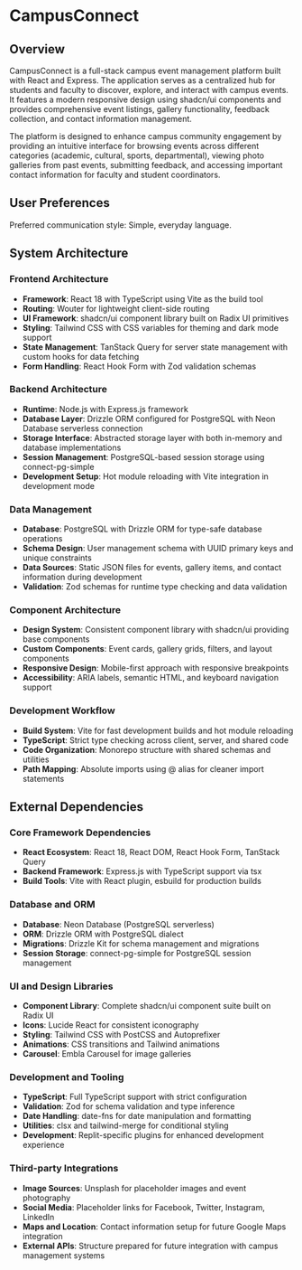 # CampusConnect

## Overview

CampusConnect is a full-stack campus event management platform built with React and Express. The application serves as a centralized hub for students and faculty to discover, explore, and interact with campus events. It features a modern responsive design using shadcn/ui components and provides comprehensive event listings, gallery functionality, feedback collection, and contact information management.

The platform is designed to enhance campus community engagement by providing an intuitive interface for browsing events across different categories (academic, cultural, sports, departmental), viewing photo galleries from past events, submitting feedback, and accessing important contact information for faculty and student coordinators.

## User Preferences

Preferred communication style: Simple, everyday language.

## System Architecture

### Frontend Architecture
- **Framework**: React 18 with TypeScript using Vite as the build tool
- **Routing**: Wouter for lightweight client-side routing
- **UI Framework**: shadcn/ui component library built on Radix UI primitives
- **Styling**: Tailwind CSS with CSS variables for theming and dark mode support
- **State Management**: TanStack Query for server state management with custom hooks for data fetching
- **Form Handling**: React Hook Form with Zod validation schemas

### Backend Architecture
- **Runtime**: Node.js with Express.js framework
- **Database Layer**: Drizzle ORM configured for PostgreSQL with Neon Database serverless connection
- **Storage Interface**: Abstracted storage layer with both in-memory and database implementations
- **Session Management**: PostgreSQL-based session storage using connect-pg-simple
- **Development Setup**: Hot module reloading with Vite integration in development mode

### Data Management
- **Database**: PostgreSQL with Drizzle ORM for type-safe database operations
- **Schema Design**: User management schema with UUID primary keys and unique constraints
- **Data Sources**: Static JSON files for events, gallery items, and contact information during development
- **Validation**: Zod schemas for runtime type checking and data validation

### Component Architecture
- **Design System**: Consistent component library with shadcn/ui providing base components
- **Custom Components**: Event cards, gallery grids, filters, and layout components
- **Responsive Design**: Mobile-first approach with responsive breakpoints
- **Accessibility**: ARIA labels, semantic HTML, and keyboard navigation support

### Development Workflow
- **Build System**: Vite for fast development builds and hot module reloading
- **TypeScript**: Strict type checking across client, server, and shared code
- **Code Organization**: Monorepo structure with shared schemas and utilities
- **Path Mapping**: Absolute imports using @ alias for cleaner import statements

## External Dependencies

### Core Framework Dependencies
- **React Ecosystem**: React 18, React DOM, React Hook Form, TanStack Query
- **Backend Framework**: Express.js with TypeScript support via tsx
- **Build Tools**: Vite with React plugin, esbuild for production builds

### Database and ORM
- **Database**: Neon Database (PostgreSQL serverless)
- **ORM**: Drizzle ORM with PostgreSQL dialect
- **Migrations**: Drizzle Kit for schema management and migrations
- **Session Storage**: connect-pg-simple for PostgreSQL session management

### UI and Design Libraries
- **Component Library**: Complete shadcn/ui component suite built on Radix UI
- **Icons**: Lucide React for consistent iconography
- **Styling**: Tailwind CSS with PostCSS and Autoprefixer
- **Animations**: CSS transitions and Tailwind animations
- **Carousel**: Embla Carousel for image galleries

### Development and Tooling
- **TypeScript**: Full TypeScript support with strict configuration
- **Validation**: Zod for schema validation and type inference
- **Date Handling**: date-fns for date manipulation and formatting
- **Utilities**: clsx and tailwind-merge for conditional styling
- **Development**: Replit-specific plugins for enhanced development experience

### Third-party Integrations
- **Image Sources**: Unsplash for placeholder images and event photography
- **Social Media**: Placeholder links for Facebook, Twitter, Instagram, LinkedIn
- **Maps and Location**: Contact information setup for future Google Maps integration
- **External APIs**: Structure prepared for future integration with campus management systems